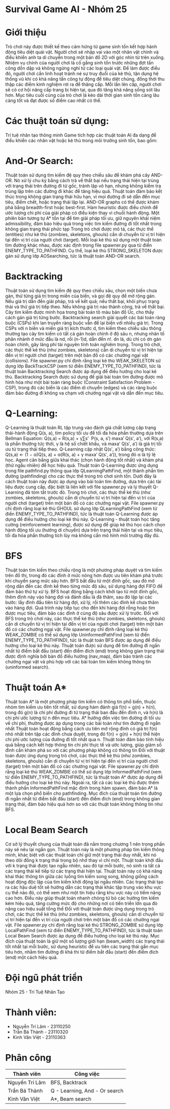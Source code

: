 # Survival Game AI - Nhóm 25
# Giới thiệu
Trò chơi này được thiết kế theo cảm hứng từ game sinh tồn kết hợp hành động tiêu diệt quái vật. Người chơi sẽ nhập vai vào một nhân vật chính và điều khiển anh ta di chuyển trong một bản đồ 2D với góc nhìn từ trên xuống. Nhiệm vụ chính của người chơi là cố gắng sinh tồn trước những đợt tấn công dồn dập và không ngừng nghỉ từ các loại quái vật. Để làm được điều đó, người chơi cần linh hoạt tránh né sự truy đuổi của kẻ thù, tận dụng hệ thống vũ khí có khả năng tấn công tự động để tiêu diệt chúng, đồng thời thu thập các điểm kinh nghiệm rơi ra để thăng cấp. Mỗi lần lên cấp, người chơi sẽ có cơ hội nâng cấp trang bị hiện tại, qua đó tăng khả năng sống sót lâu hơn. Mục tiêu cuối cùng của trò chơi là kéo dài thời gian sinh tồn càng lâu càng tốt và đạt được số điểm cao nhất có thể.

# Các thuật toán sử dụng:
Trí tuệ nhân tạo thông minh
Game tích hợp các thuật toán AI đa dạng để điều khiển các nhân vật hoặc kẻ thù trong môi trường sinh tồn, bao gồm:

# And-Or Search:
Thuật toán sử dụng tìm kiếm đệ quy theo chiều sâu để khám phá cây AND-OR. Nó xử lý chu kỳ bằng cách trả về thất bại nếu trạng thái hiện tại trùng với trạng thái trên đường đi từ gốc, tránh lặp vô hạn, nhưng không kiểm tra trùng lặp trên các đường đi khác để tăng hiệu quả. Thuật toán đảm bảo kết thúc trong không gian trạng thái hữu hạn, vì mọi đường đi sẽ dẫn đến mục tiêu, điểm chết, hoặc trạng thái lặp lại.
AND-OR graphs có thể được khám phá bằng breadth-first hoặc best-first. Hàm heuristic được điều chỉnh để ước lượng chi phí của giải pháp có điều kiện thay vì chuỗi hành động. Một phiên bản tương tự A* tồn tại để tìm giải pháp tối ưu, giữ nguyên khái niệm admissibility, đảm bảo hiệu quả trong việc tìm kiếm đường đi tốt nhất trong không gian trạng thái phức tạp
Trong trò chơi được mô tả, các thực thể (entities) như kẻ thù (zombies, skeletons, ghouls) cần di chuyển từ vị trí hiện tại đến vị trí của người chơi (target). Mỗi loại kẻ thù sử dụng một thuật toán tìm đường khác nhau, được xác định trong file spawner.py qua từ điển ENEMY_TYPE_TO_PATHFIND. Cụ thể, loại kẻ thù STRONG_SKELETON được gán sử dụng lớp AOSearching, tức là thuật toán AND-OR search.
# Backtracking
Thuật toán sử dụng tìm kiếm đệ quy theo chiều sâu, chọn một biến chưa gán, thử từng giá trị trong miền của biến, và gọi đệ quy để mở rộng gán. Nếu giá trị dẫn đến giải pháp, trả về kết quả; nếu thất bại, khôi phục trạng thái và thử giá trị tiếp theo. Nếu không giá trị nào thành công, trả về thất bại. Cây tìm kiếm được minh họa trong bài toán tô màu bản đồ Úc, cho thấy cách gán giá trị từng bước.
Backtracking search giải quyết các bài toán ràng buộc (CSPs) khi lan truyền ràng buộc vẫn để lại biến với nhiều giá trị. Trong CSPs với n biến và miền giá trị kích thước d, tìm kiếm theo chiều sâu thông thường tạo cây tìm kiếm có tất cả gán hoàn chỉnh ở độ sâu n, nhưng nhân tố phân nhánh ở mức đầu là nd, rồi (n-1)d, dẫn đến n!. dn lá, dù chỉ có dn gán hoàn chỉnh, gây lãng phí tài nguyên tính toán nghiêm trọng.
Trong trò chơi, các thực thể kẻ thù (như zombies, skeletons) cần di chuyển từ vị trí hiện tại đến vị trí người chơi (target) trên một bản đồ có các chướng ngại vật (collisions). File spawner.py chỉ định rằng loại kẻ thù WEAK_SKELETON sử dụng lớp BackTrackCSP (xem từ điển ENEMY_TYPE_TO_PATHFIND), tức là thuật toán Backtracking Search được áp dụng để điều hướng cho loại kẻ thù.
Backtracking Search được sử dụng để giải bài toán tìm đường được mô hình hóa như một bài toán ràng buộc (Constraint Satisfaction Problem - CSP), trong đó các biến là các điểm di chuyển (edges) và các ràng buộc đảm bảo đường đi không va chạm với chướng ngại vật và dẫn đến mục tiêu.
# Q-Learning:
Q-Learning là thuật toán RL tập trung vào đánh giá chất lượng cặp trạng thái-hành động Q(s, a), tìm policy tối ưu để tối đa hóa phần thưởng dựa trên Bellman Equation: 
Q(s,a) = R(s,a) + γ∑s’ ​ P(s, a, s′) maxa’​ Q(s′, a′), với R(s,a) là phần thưởng tức thời, γ là hệ số chiết khấu, và maxa’​ Q(s′, a′) là giá trị tối ưu từ trạng thái tiếp theo. Q-Learning cập nhật Q(s′, a′) bằng công thức: Q(s,a) ← (1 − α)Q(s, a) + α(R(s, a) + γ maxa’​ Q(s′, a′)), trong đó α là tỷ lệ học. Agent cân bằng giữa khai thác (chọn hành động tốt nhất) và khám phá (thử ngẫu nhiên) để học hiệu quả.
Thuật toán Q-Learning được ứng dụng trong file pathfind.py thông qua lớp QLearningPathFind, một thành phần tìm đường (pathfinding) cho các thực thể trong trò chơi sinh tồn. Dưới đây là cách thuật toán này được áp dụng vào bài toán tìm đường, dựa trên các tài liệu được cung cấp, đặc biệt là liên kết với file spawner.py và lý thuyết Q-Learning đã tóm tắt trước đó.
Trong trò chơi, các thực thể kẻ thù (như zombies, skeletons, ghouls) cần di chuyển từ vị trí hiện tại đến vị trí của người chơi (target) trên một bản đồ có các chướng ngại vật. File spawner.py chỉ định rằng loại kẻ thù GHOUL sử dụng lớp QLearningPathFind (xem từ điển ENEMY_TYPE_TO_PATHFIND), tức là thuật toán Q-Learning được áp dụng để điều hướng cho loại kẻ thù này.
Q-Learning - thuật toán học tăng cường (reinforcement learning), được sử dụng để giúp kẻ thù học cách chọn hành động tối ưu (hướng di chuyển) dựa trên trạng thái hiện tại và mục tiêu, tối đa hóa phần thưởng tích lũy mà không cần mô hình môi trường đầy đủ.
# BFS
Thuật toán tìm kiếm theo chiều rộng là một phương pháp duyệt và tìm kiếm trên đồ thị, trong đó các đỉnh ở mức nông hơn được ưu tiên khám phá trước khi chuyển sang mức sâu hơn. BFS bắt đầu từ một đỉnh gốc, sau đó mở rộng dần đến các đỉnh kề theo từng mức độ sâu, sử dụng hàng đợi FIFO để đảm bảo thứ tự xử lý.
BFS hoạt động bằng cách khởi tạo từ một đỉnh gốc, thêm đỉnh này vào hàng đợi và đánh dấu là đã thăm, sau đó lặp lại các bước: lấy đỉnh đầu tiên từ hàng đợi, xử lý, rồi thêm các đỉnh kề chưa thăm vào hàng đợi. Quá trình này tiếp tục cho đến khi hàng đợi rỗng hoặc tìm được mục tiêu, đảm bảo các đỉnh ở cùng độ sâu được xử lý trước.
Đối với BFS trong trò chơi này, các thực thể kẻ thù (như zombies, skeletons, ghouls) cần di chuyển từ vị trí hiện tại đến vị trí của người chơi (target) trên một bản đồ có các chướng ngại vật. File spawner.py chỉ định rằng loại kẻ thù WEAK_ZOMBIE có thể sử dụng lớp UninformedPathFind (xem từ điển ENEMY_TYPE_TO_PATHFIND), tức là thuật toán BFS được áp dụng để điều hướng cho loại kẻ thù này.
Thuật toán được sử dụng để tìm đường đi ngắn nhất từ điểm bắt đầu (start) đến điểm đích (end) trong không gian trạng thái được định nghĩa bởi bản đồ điều hướng (nav_map), đảm bảo tránh các chướng ngại vật và phù hợp với các bài toán tìm kiếm không thông tin (uninformed search).
# Thuật toán A*
Thuật toán A* là một phương pháp tìm kiếm có thông tin phổ biến, thuộc nhóm tìm kiếm ưu tiên tốt nhất, sử dụng hàm đánh giá f(n) = g(n) + h(n), trong đó g(n) là chi phí đường đi từ trạng thái ban đầu đến đỉnh n, và h(n) là chi phí ước lượng từ n đến mục tiêu. A* hướng đến việc tìm đường đi tối ưu về chi phí, thường được áp dụng trong các bài toán như tìm đường đi ngắn nhất
Thuật toán hoạt động bằng cách ưu tiên mở rộng đỉnh có giá trị f(n) nhỏ nhất trên tập các đỉnh chưa duyệt, trong đó f(n) = g(n) + h(n) thể hiện chi phí ước lượng của đường đi tốt nhất qua n. Thuật toán đảm bảo tính hiệu quả bằng cách kết hợp thông tin chi phí thực tế và ước lượng, giúp giảm số đỉnh cần khám phá so với các phương pháp không có thông tin
Đối với thuật toán được ứng dụng trong trò chơi, các thực thể kẻ thù (như zombies, skeletons, ghouls) cần di chuyển từ vị trí hiện tại đến vị trí của người chơi (target) trên một bản đồ có các chướng ngại vật. File spawner.py chỉ định rằng loại kẻ thù WEAK_ZOMBIE có thể sử dụng lớp InformedPathFind (xem từ điển ENEMY_TYPE_TO_PATHFIND), tức là thuật toán A* được áp dụng để điều hướng cho loại kẻ thù này. Ngoài ra, tất cả các loại kẻ thù được thêm thành phần InformedPathFind mặc định trong hàm spawn, đảm bảo A* là một lựa chọn phổ biến cho pathfinding.
Mục đích của thuật toán tìm đường đi ngắn nhất từ điểm bắt đầu (start) đến điểm đích (end) trong không gian trạng thái, đảm bảo hiệu quả hơn so với các thuật toán không thông tin như BFS.
# Local Beam Search
Cơ sở lý thuyết chung của thuật toán đã nằm trong chương 1 nên trong phần này sẽ nêu lại ngắn gọn.
Thuật toán này là một phương pháp tìm kiếm thông minh, khác biệt với các thuật toán chỉ giữ một trạng thái duy nhất, khi nó theo dõi đồng k trạng thái trong bộ nhớ thay vì chỉ một. Thuật toán khởi đầu với k trạng thái được tạo ngẫu nhiên, sau đó tại mỗi bước, nó sinh ra tất cả các trạng thái kế tiếp từ các trạng thái hiện tại.
Thuật toán này có khả năng khai thác thông tin giữa các luồng tìm kiếm song song, không giống cách hoạt động độc lập của tìm kiếm khởi động lại ngẫu nhiên. Các trạng thái tạo ra các hậu duệ tốt sẽ hướng dẫn các trạng thái khác tập trung vào khu vực cụ thể nào đó, có thể xem như một tín hiệu rằng khu vực này có tiềm năng cao hơn. Điều này giúp thuật toán nhanh chóng từ bỏ các hướng tìm kiếm kém hiệu quả, tăng cường mức độ cho những nơi có tiến triển lớn qua đó nâng cao hiệu suất tổng thể
Đối với thuật toán được ứng dụng trong trò chơi, các thực thể kẻ thù (như zombies, skeletons, ghouls) cần di chuyển từ vị trí hiện tại đến vị trí của người chơi trên một bản đồ có các chướng ngại vật. File spawner.py chỉ định rằng loại kẻ thù STRONG_ZOMBIE sử dụng lớp LocalPathFind (xem từ điển ENEMY_TYPE_TO_PATHFIND), tức là thuật toán Local Beam Search được áp dụng để điều hướng cho loại kẻ thù này.
Mục đích của thuật toán là giữ một số lượng giới hạn (beam_width) các trạng thái tốt nhất tại mỗi bước, sử dụng heuristic để ưu tiên các trạng thái gần mục tiêu hơn, nhằm tìm đường đi khả thi từ điểm bắt đầu (start) đến điểm đích (end) một cách hiệu quả.

# Đội ngũ phát triển
Nhóm 25 - Trí Tuệ Nhân Tạo

# Thành viên:

+ Nguyễn Trí Lâm - 23110250
+ Trần Bá Thành - 23110320
+ Kinh Văn Việt - 23110363

# Phân công
| Thành viên       | Công việc            |
|------------------|----------------------|
| Nguyến Trí Lâm     | BFS, Backtrack    |
| Trần Bá Thành       | Q - Learning, And - Or search         |
| Kinh Văn Việt         | A*, Beam search       |
